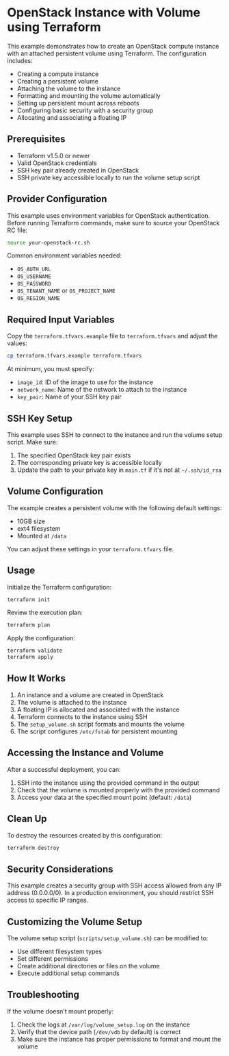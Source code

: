 # OpenStack Instance with Volume using Terraform

This example demonstrates how to create an OpenStack compute instance with an attached persistent volume using Terraform. The configuration includes:

- Creating a compute instance
- Creating a persistent volume
- Attaching the volume to the instance
- Formatting and mounting the volume automatically
- Setting up persistent mount across reboots
- Configuring basic security with a security group
- Allocating and associating a floating IP

## Prerequisites

- Terraform v1.5.0 or newer
- Valid OpenStack credentials
- SSH key pair already created in OpenStack
- SSH private key accessible locally to run the volume setup script

## Provider Configuration

This example uses environment variables for OpenStack authentication. Before running Terraform commands, make sure to source your OpenStack RC file:

```bash
source your-openstack-rc.sh
```

Common environment variables needed:
- `OS_AUTH_URL`
- `OS_USERNAME`
- `OS_PASSWORD`
- `OS_TENANT_NAME` or `OS_PROJECT_NAME`
- `OS_REGION_NAME`

## Required Input Variables

Copy the `terraform.tfvars.example` file to `terraform.tfvars` and adjust the values:

```bash
cp terraform.tfvars.example terraform.tfvars
```

At minimum, you must specify:
- `image_id`: ID of the image to use for the instance
- `network_name`: Name of the network to attach to the instance
- `key_pair`: Name of your SSH key pair

## SSH Key Setup

This example uses SSH to connect to the instance and run the volume setup script. Make sure:

1. The specified OpenStack key pair exists
2. The corresponding private key is accessible locally
3. Update the path to your private key in `main.tf` if it's not at `~/.ssh/id_rsa`

## Volume Configuration

The example creates a persistent volume with the following default settings:
- 10GB size
- ext4 filesystem
- Mounted at `/data`

You can adjust these settings in your `terraform.tfvars` file.

## Usage

Initialize the Terraform configuration:

```bash
terraform init
```

Review the execution plan:

```bash
terraform plan
```

Apply the configuration:

```bash
terraform validate
terraform apply
```

## How It Works

1. An instance and a volume are created in OpenStack
2. The volume is attached to the instance
3. A floating IP is allocated and associated with the instance
4. Terraform connects to the instance using SSH
5. The `setup_volume.sh` script formats and mounts the volume
6. The script configures `/etc/fstab` for persistent mounting

## Accessing the Instance and Volume

After a successful deployment, you can:

1. SSH into the instance using the provided command in the output
2. Check that the volume is mounted properly with the provided command
3. Access your data at the specified mount point (default: `/data`)

## Clean Up

To destroy the resources created by this configuration:

```bash
terraform destroy
```

## Security Considerations

This example creates a security group with SSH access allowed from any IP address (0.0.0.0/0). In a production environment, you should restrict SSH access to specific IP ranges.

## Customizing the Volume Setup

The volume setup script (`scripts/setup_volume.sh`) can be modified to:
- Use different filesystem types
- Set different permissions
- Create additional directories or files on the volume
- Execute additional setup commands

## Troubleshooting

If the volume doesn't mount properly:
1. Check the logs at `/var/log/volume_setup.log` on the instance
2. Verify that the device path (`/dev/vdb` by default) is correct
3. Make sure the instance has proper permissions to format and mount the volume